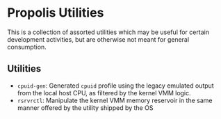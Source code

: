 # Propolis Utilities

This is a collection of assorted utilities which may be useful for certain
development activities, but are otherwise not meant for general consumption.

## Utilities

- `cpuid-gen`: Generated `cpuid` profile using the legacy emulated output from the
  local host CPU, as filtered by the kernel VMM logic.
- `rsrvrctl`: Manipulate the kernel VMM memory reservoir in the same manner
  offered by the utility shipped by the OS
